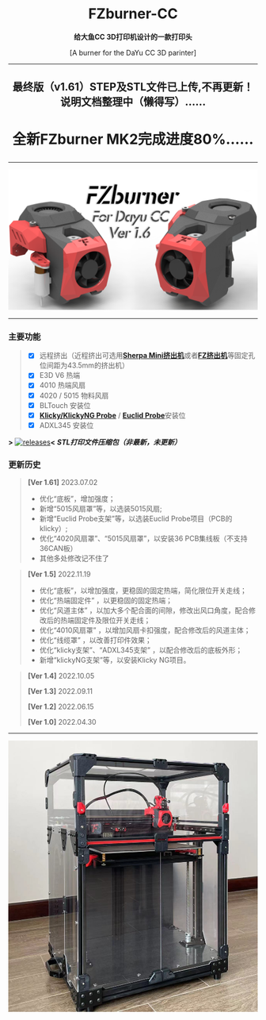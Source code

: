 <h1 align="center">FZburner-CC</h1>

**<p align="center">给大鱼CC 3D打印机设计的一款打印头</p>**
<p align="center">[A burner for the DaYu CC 3D parinter]</p>

 ---
## **<p align="center">最终版（v1.61）STEP及STL文件已上传,不再更新！说明文档整理中（懒得写）……</p>**
# <p align="center">全新FZburner MK2完成进度80%……</p>

 ---
 
![FZburner-CC](Images-效果图/FZburner-CC.png)
 
 ---
  
### 主要功能
> - [x] 远程挤出（近程挤出可选用[**Sherpa Mini挤出机**](https://github.com/Annex-Engineering/Sherpa_Mini-Extruder)或者[**FZ挤出机**](https://github.com/FZaii/FZ-Extruder)等固定孔位间距为43.5mm的挤出机）
> - [x] E3D V6 热端
> - [x] 4010 热端风扇
> - [x] 4020 / 5015 物料风扇
> - [x] BLTouch 安装位
> - [x] [**Klicky/KlickyNG Probe**](https://github.com/jlas1/Klicky-Probe) / [**Euclid Probe**](https://github.com/nionio6915/Euclid_Probe)安装位
> - [x] ADXL345 安装位
 
**>** [![releases](https://img.shields.io/github/v/release/FZaii/FZburner-CC)](https://github.com/FZaii/FZburner-CC/releases)**<**    ***STL打印文件压缩包（非最新，未更新）***
### 更新历史

> **[Ver 1.61]** 2023.07.02
> - 优化“底板”，增加强度；
> - 新增“5015风扇罩”等，以选装5015风扇;
> - 新增“Euclid Probe支架”等，以选装Euclid Probe项目（PCB的klicky）;
> - 优化“4020风扇罩”、“5015风扇罩”，以安装36 PCB集线板（不支持36CAN板）
> - 其他多处修改记不住了

> **[Ver 1.5]** 2022.11.19  
> - 优化“底板”，以增加强度，更稳固的固定热端，简化限位开关走线；
> - 优化“热端固定件” ，以更稳固的固定热端；
> - 优化“风道主体” ，以加大多个配合面的间隙，修改出风口角度，配合修改后的热端固定件及限位开关走线；
> - 优化“4010风扇罩” ，以增加风扇卡扣强度，配合修改后的风道主体；
> - 优化“线缆罩” ，以改善打印件效果；
> - 优化“klicky支架”、“ADXL345支架” ，以配合修改后的底板外形；
> - 新增“klickyNG支架”等，以安装Klicky NG项目。
 
> **[Ver 1.4]** 2022.10.05
> 
> **[Ver 1.3]** 2022.09.11
> 
> **[Ver 1.2]** 2022.06.15
> 
> **[Ver 1.0]** 2022.04.30

 ---
 
![CC_FZai](Images-效果图/Dayu-CC_FZai.jpg)
